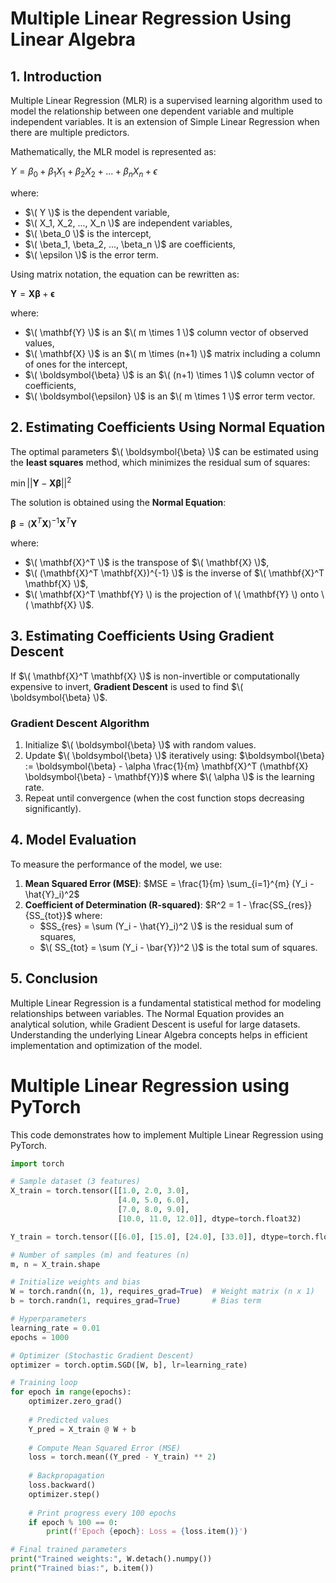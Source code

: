 # Multiple Linear Regression Using Linear Algebra

## 1. Introduction
Multiple Linear Regression (MLR) is a supervised learning algorithm used to model the relationship between one dependent variable and multiple independent variables. It is an extension of Simple Linear Regression when there are multiple predictors.

Mathematically, the MLR model is represented as:

$Y = \beta_0 + \beta_1 X_1 + \beta_2 X_2 + ... + \beta_n X_n + \epsilon$

where:
- $\( Y \)$ is the dependent variable,
- $\( X_1, X_2, ..., X_n \)$ are independent variables,
- $\( \beta_0 \)$ is the intercept,
- $\( \beta_1, \beta_2, ..., \beta_n \)$ are coefficients,
- $\( \epsilon \)$ is the error term.

Using matrix notation, the equation can be rewritten as:

$\mathbf{Y} = \mathbf{X} \boldsymbol{\beta} + \boldsymbol{\epsilon}$

where:
- $\( \mathbf{Y} \)$ is an $\( m \times 1 \)$ column vector of observed values,
- $\( \mathbf{X} \)$ is an $\( m \times (n+1) \)$ matrix including a column of ones for the intercept,
- $\( \boldsymbol{\beta} \)$ is an $\( (n+1) \times 1 \)$ column vector of coefficients,
- $\( \boldsymbol{\epsilon} \)$ is an $\( m \times 1 \)$ error term vector.

## 2. Estimating Coefficients Using Normal Equation
The optimal parameters $\( \boldsymbol{\beta} \)$ can be estimated using the **least squares** method, which minimizes the residual sum of squares:

$\min || \mathbf{Y} - \mathbf{X} \boldsymbol{\beta} ||^2$

The solution is obtained using the **Normal Equation**:

$\boldsymbol{\beta} = (\mathbf{X}^T \mathbf{X})^{-1} \mathbf{X}^T \mathbf{Y}$

where:
- $\( \mathbf{X}^T \)$ is the transpose of $\( \mathbf{X} \)$,
- $\( (\mathbf{X}^T \mathbf{X})^{-1} \)$ is the inverse of $\( \mathbf{X}^T \mathbf{X} \)$,
- $\( \mathbf{X}^T \mathbf{Y} \) is the projection of \( \mathbf{Y} \) onto \( \mathbf{X} \)$.

## 3. Estimating Coefficients Using Gradient Descent
If $\( \mathbf{X}^T \mathbf{X} \)$ is non-invertible or computationally expensive to invert, **Gradient Descent** is used to find $\( \boldsymbol{\beta} \)$.

### Gradient Descent Algorithm
1. Initialize $\( \boldsymbol{\beta} \)$ with random values.
2. Update $\( \boldsymbol{\beta} \)$ iteratively using:
   $\boldsymbol{\beta} := \boldsymbol{\beta} - \alpha \frac{1}{m} \mathbf{X}^T (\mathbf{X} \boldsymbol{\beta} - \mathbf{Y})$
   where $\( \alpha \)$ is the learning rate.
3. Repeat until convergence (when the cost function stops decreasing significantly).

## 4. Model Evaluation
To measure the performance of the model, we use:

1. **Mean Squared Error (MSE)**:
   $MSE = \frac{1}{m} \sum_{i=1}^{m} (Y_i - \hat{Y}_i)^2$
2. **Coefficient of Determination (R-squared)**:
   $R^2 = 1 - \frac{SS_{res}}{SS_{tot}}$
   where:
   - $SS_{res} = \sum (Y_i - \hat{Y}_i)^2 \)$ is the residual sum of squares,
   - $\( SS_{tot} = \sum (Y_i - \bar{Y})^2 \)$ is the total sum of squares.

## 5. Conclusion
Multiple Linear Regression is a fundamental statistical method for modeling relationships between variables. The Normal Equation provides an analytical solution, while Gradient Descent is useful for large datasets. Understanding the underlying Linear Algebra concepts helps in efficient implementation and optimization of the model.

# Multiple Linear Regression using PyTorch

This code demonstrates how to implement Multiple Linear Regression using PyTorch.

```python
import torch

# Sample dataset (3 features)
X_train = torch.tensor([[1.0, 2.0, 3.0], 
                        [4.0, 5.0, 6.0], 
                        [7.0, 8.0, 9.0], 
                        [10.0, 11.0, 12.0]], dtype=torch.float32)

Y_train = torch.tensor([[6.0], [15.0], [24.0], [33.0]], dtype=torch.float32)  # Target values

# Number of samples (m) and features (n)
m, n = X_train.shape

# Initialize weights and bias
W = torch.randn((n, 1), requires_grad=True)  # Weight matrix (n x 1)
b = torch.randn(1, requires_grad=True)       # Bias term

# Hyperparameters
learning_rate = 0.01
epochs = 1000

# Optimizer (Stochastic Gradient Descent)
optimizer = torch.optim.SGD([W, b], lr=learning_rate)

# Training loop
for epoch in range(epochs):
    optimizer.zero_grad()
    
    # Predicted values
    Y_pred = X_train @ W + b
    
    # Compute Mean Squared Error (MSE)
    loss = torch.mean((Y_pred - Y_train) ** 2)
    
    # Backpropagation
    loss.backward()
    optimizer.step()
    
    # Print progress every 100 epochs
    if epoch % 100 == 0:
        print(f'Epoch {epoch}: Loss = {loss.item()}')

# Final trained parameters
print("Trained weights:", W.detach().numpy())
print("Trained bias:", b.item())

